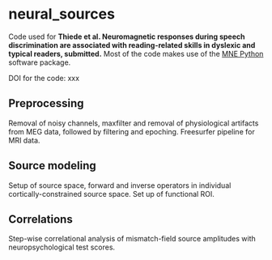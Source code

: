 # neural_sources

Code used for **Thiede et al. Neuromagnetic responses during speech discrimination are associated with reading-related skills in dyslexic and typical readers, submitted.** Most of the code makes use of the [MNE Python](https://github.com/mne-tools/mne-python) software package.

DOI for the code: xxx

## Preprocessing

Removal of noisy channels, maxfilter and removal of physiological artifacts from MEG data, followed by filtering and epoching. Freesurfer pipeline for MRI data.

## Source modeling

Setup of source space, forward and inverse operators in individual cortically-constrained source space. Set up of functional ROI.

## Correlations

Step-wise correlational analysis of mismatch-field source amplitudes with neuropsychological test scores.
